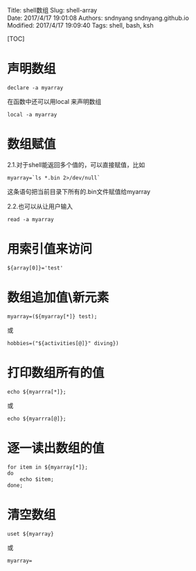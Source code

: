 Title: shell数组
Slug: shell-array    
Date: 2017/4/17 19:01:08
Authors: sndnyang sndnyang.github.io    
Modified: 2017/4/17 19:09:40
Tags: shell, bash, ksh 

[TOC]

# 声明数组

    declare -a myarray

在函数中还可以用local 来声明数组
 
    local -a myarray
 
# 数组赋值
 
2.1.对于shell能返回多个值的，可以直接赋值，比如

    myarray=`ls *.bin 2>/dev/null`

这条语句把当前目录下所有的.bin文件赋值给myarray
 
2.2.也可以从让用户输入

    read -a myarray
 
# 用索引值来访问

    ${array[0]}='test'
 
# 数组追加值\新元素

    myarray=(${myarray[*]} test);

或

    hobbies=("${activities[@]}" diving})
 
# 打印数组所有的值
 
    echo ${myarrra[*]};

或

    echo ${myarrra[@]};
 
# 逐一读出数组的值

    for item in ${myarray[*]};
    do
        echo $item;
    done;
 
 
# 清空数组

    uset ${myarray}

或

    myarray=
 
 
